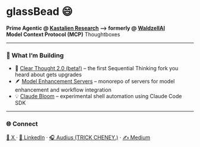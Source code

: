 # glassBead 😄

**Prime Agentic @ [Kastalien Research](https://github.com/Kastalien-Research) --> formerly @ [WaldzellAI](https://github.com/waldzellAI)**  
**Model Context Protocol (MCP)** Thoughtboxes

---

### 🧩 What I’m Building
- 🧠 [Clear Thought 2.0 (beta!)](https://github.com/Kastalien-Research/clear-thought-two) – the first Sequential Thinking fork you heard about gets upgrades
- 🪶 [Model Enhancement Servers](https://github.com/waldzellAI/model-enhancement-servers) – monorepo of servers for model enhancement and workflow integration  
- 💡 [Claude Bloom](https://github.com/glassBead-tc/claude-bloom) – experimental shell automation using Claude Code SDK

---


### 🌐 Connect
[💬 X ](https://x.com/glassBeadDeux) · [🔗 LinkedIn](https://linkedin.com/in/glassBead-tc) · [🎧 Audius (TRICK CHENEY.)](https://audius.co/mynameiscards) · [✍️ Medium](https://glassBead-tc.medium.com)

<!--
**glassBead-tc/glassBead-tc** is a ✨ _special_ ✨ repository because its `README.md` (this file) appears on your GitHub profile.

Here are some ideas to get you started:

- 🔭 I’m currently working on ...
- 🌱 I’m currently learning ...
- 👯 I’m looking to collaborate on ...
- 🤔 I’m looking for help with ...
- 💬 Ask me about ...
- 📫 How to reach me: ...
- 😄 Pronouns: ...
- ⚡ Fun fact: ...
-->
